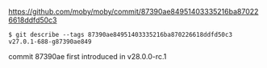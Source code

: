 
https://github.com/moby/moby/commit/87390ae84951403335216ba870226618ddfd50c3

```shell
$ git describe --tags 87390ae84951403335216ba870226618ddfd50c3
v27.0.1-688-g87390ae849
```

commit 87390ae first introduced in v28.0.0-rc.1